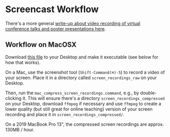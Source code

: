 # Screencast Workflow

There's a more general [write-up about video recording of virtual conference talks and poster presentations here](https://willirath.github.io/blog/posts/2020-03-07-how-to-create-and-publish-videos-of-conference-contributions).


## Workflow on MacOSX

Download [this file](https://raw.githubusercontent.com/willirath/screencast_workflow/master/scripts/mac_compress_screen_recordings.command) to your Desktop and make it executable (see below for how that works).

On a Mac, use the screenshot tool (`Shift-Command(⌘)-5`) to record a video of your screen.
Place it in a directory called `screen_recordings_raw` on your Desktop.

Then, run the `mac_compress_screen_recordings.command`, e.g., by double-clicking it.
This will ensure there's a directory `screen_recordings_compressed` on your Desktop, download `ffmpeg` if necessary and use `ffmpeg` to create a lower quality (but still great for online teaching) version of your screen recording and place it in `screen_recordings_compressed/`.

On a 2019 MacBook Pro 13", the compressed screen recordings are approx. 130MB / hour.
